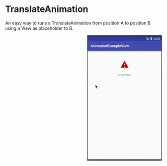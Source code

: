 # TranslateAnimation

An easy way to runs a TranslateAnimation from position A to position B using a View as placeholder to B.

<img src="https://raw.githubusercontent.com/rcalencar/AndroidTranslateAnimation/master/TranslateAnimation.gif" alt="A screenshot illustratrating the UI of the app" width="240" style="display: inline; float: right"/>
